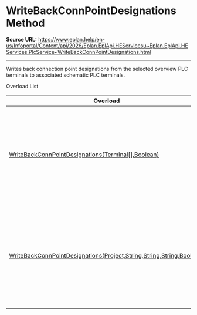 # WriteBackConnPointDesignations Method

**Source URL:** https://www.eplan.help/en-us/Infoportal/Content/api/2026/Eplan.EplApi.HEServicesu~Eplan.EplApi.HEServices.PlcService~WriteBackConnPointDesignations.html

---

Writes back connection point designations from the selected overview PLC terminals to associated schematic PLC terminals.

Overload List

| Overload | Description |
| --- | --- |
| [WriteBackConnPointDesignations(Terminal[],Boolean)](Eplan.EplApi.HEServicesu~Eplan.EplApi.HEServices.PlcService~WriteBackConnPointDesignations(Terminal[],Boolean).html) | Writes back connection point designations from the selected overview PLC terminals to associated schematic PLC terminals. |
| [WriteBackConnPointDesignations(Project,String,String,String,Boolean)](topic1401.html) | Writes back connection point designations from the overview PLC terminals of the given CPU to associated schematic PLC terminals. |
